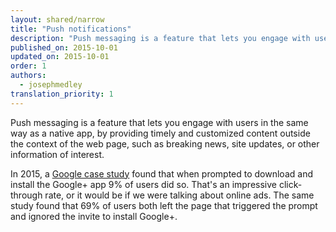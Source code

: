 ```yaml
---
layout: shared/narrow
title: "Push notifications"
description: "Push messaging is a feature that lets you engage with users in the same way as a native app, by providing timely and customized content outside the context of the web page, such as breaking news, site updates, or other information of interest."
published_on: 2015-10-01
updated_on: 2015-10-01
order: 1
authors:
  - josephmedley
translation_priority: 1
---
```


<p class="intro">
  Push messaging is a feature that lets you engage with users in the same way as a native app, by providing timely and customized content outside the context of the web page, such as breaking news, site updates, or other information of interest.
</p>

In 2015, a [Google case study](#TODO) found 
that when prompted to download and install the Google+ app 9% of users 
did so. That's an impressive click-through rate, or it would be if we 
were talking about online ads. The same study found that 69% of users 
both left the page that triggered the prompt and ignored the 
invite to install Google+.

